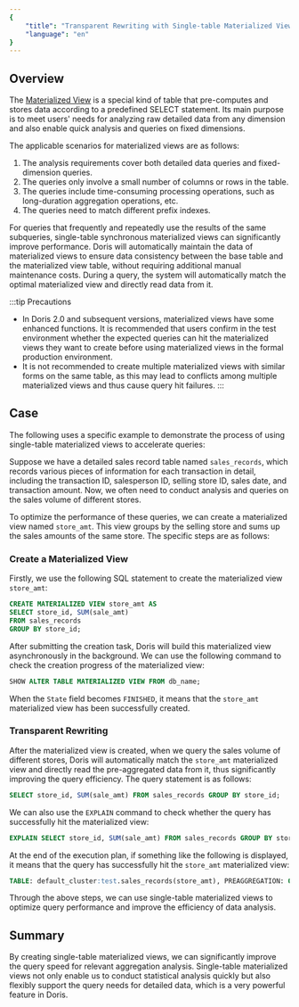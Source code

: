 ```yaml
---
{
    "title": "Transparent Rewriting with Single-table Materialized View",
    "language": "en"
}
---
```


<!-- 
Licensed to the Apache Software Foundation (ASF) under one
or more contributor license agreements.  See the NOTICE file
distributed with this work for additional information
regarding copyright ownership.  The ASF licenses this file
to you under the Apache License, Version 2.0 (the
"License"); you may not use this file except in compliance
with the License.  You may obtain a copy of the License at

  http://www.apache.org/licenses/LICENSE-2.0

Unless required by applicable law or agreed to in writing,
software distributed under the License is distributed on an
"AS IS" BASIS, WITHOUT WARRANTIES OR CONDITIONS OF ANY
KIND, either express or implied.  See the License for the
specific language governing permissions and limitations
under the License.
-->

## Overview

The [Materialized View](../../materialized-view/sync-materialized-view.md) is a special kind of table that pre-computes and stores data according to a predefined SELECT statement. Its main purpose is to meet users' needs for analyzing raw detailed data from any dimension and also enable quick analysis and queries on fixed dimensions.

The applicable scenarios for materialized views are as follows:

1. The analysis requirements cover both detailed data queries and fixed-dimension queries.
2. The queries only involve a small number of columns or rows in the table.
3. The queries include time-consuming processing operations, such as long-duration aggregation operations, etc.
4. The queries need to match different prefix indexes.

For queries that frequently and repeatedly use the results of the same subqueries, single-table synchronous materialized views can significantly improve performance. Doris will automatically maintain the data of materialized views to ensure data consistency between the base table and the materialized view table, without requiring additional manual maintenance costs. During a query, the system will automatically match the optimal materialized view and directly read data from it.

:::tip Precautions
- In Doris 2.0 and subsequent versions, materialized views have some enhanced functions. It is recommended that users confirm in the test environment whether the expected queries can hit the materialized views they want to create before using materialized views in the formal production environment.
- It is not recommended to create multiple materialized views with similar forms on the same table, as this may lead to conflicts among multiple materialized views and thus cause query hit failures.
:::

## Case

The following uses a specific example to demonstrate the process of using single-table materialized views to accelerate queries:

Suppose we have a detailed sales record table named `sales_records`, which records various pieces of information for each transaction in detail, including the transaction ID, salesperson ID, selling store ID, sales date, and transaction amount. Now, we often need to conduct analysis and queries on the sales volume of different stores.

To optimize the performance of these queries, we can create a materialized view named `store_amt`. This view groups by the selling store and sums up the sales amounts of the same store. The specific steps are as follows:

### Create a Materialized View

Firstly, we use the following SQL statement to create the materialized view `store_amt`:

```sql
CREATE MATERIALIZED VIEW store_amt AS 
SELECT store_id, SUM(sale_amt) 
FROM sales_records
GROUP BY store_id;
```

After submitting the creation task, Doris will build this materialized view asynchronously in the background. We can use the following command to check the creation progress of the materialized view:

```sql
SHOW ALTER TABLE MATERIALIZED VIEW FROM db_name;
```

When the `State` field becomes `FINISHED`, it means that the `store_amt` materialized view has been successfully created.

### Transparent Rewriting

After the materialized view is created, when we query the sales volume of different stores, Doris will automatically match the `store_amt` materialized view and directly read the pre-aggregated data from it, thus significantly improving the query efficiency. The query statement is as follows:

```sql
SELECT store_id, SUM(sale_amt) FROM sales_records GROUP BY store_id;
```

We can also use the `EXPLAIN` command to check whether the query has successfully hit the materialized view:

```sql
EXPLAIN SELECT store_id, SUM(sale_amt) FROM sales_records GROUP BY store_id;
```

At the end of the execution plan, if something like the following is displayed, it means that the query has successfully hit the `store_amt` materialized view:

```sql
TABLE: default_cluster:test.sales_records(store_amt), PREAGGREGATION: ON
```

Through the above steps, we can use single-table materialized views to optimize query performance and improve the efficiency of data analysis.

## Summary

By creating single-table materialized views, we can significantly improve the query speed for relevant aggregation analysis. Single-table materialized views not only enable us to conduct statistical analysis quickly but also flexibly support the query needs for detailed data, which is a very powerful feature in Doris. 